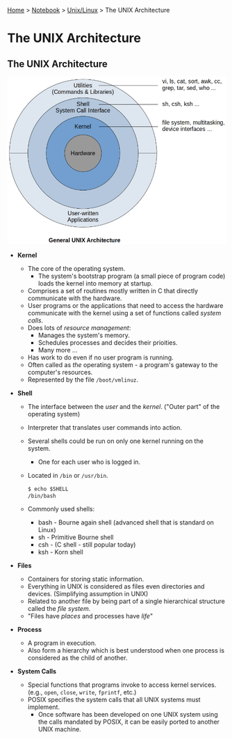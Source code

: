 <a href="../../">Home</a> > <a href="../notebook">Notebook</a> > <a href="./">Unix/Linux</a> > The UNIX Architecture

# The UNIX Architecture



## The UNIX Architecture



<img src="./img/general-unix-architecture.png" alt="pgeneral-unix-architecture" width="600">



* **Kernel**

  - The core of the operating system.
    - The system's bootstrap program (a small piece of program code) loads the kernel into memory at startup.
  - Comprises a set of routines mostly written in C that directly communicate with the hardware.
  - User programs or the applications that need to access the hardware communicate with the kernel using a set of functions called *system calls*.
  - Does lots of *resource management*:
    - Manages the system's memory.
    - Schedules processes and decides their prioities.
    - Many more ...
  - Has work to do even if no user program is running.
  - Often called as *the* operating system - a program's gateway to the computer's resources.
  - Represented by the file `/boot/vmlinuz`.

* **Shell**

  - The interface between the *user* and the *kernel*. ("Outer part" of the operating system)

  - Interpreter that translates user commands into action.

  - Several shells could be run on only one kernel running on the system.

    - One for each user who is logged in.

  - Located in `/bin` or `/usr/bin`.

    ```plain
    $ echo $SHELL  
    /bin/bash
    ```

  - Commonly used shells:

    - bash - Bourne again shell (advanced shell that is standard on Linux)
    - sh - Primitive Bourne shell
    - csh - (C shell - still popular today)
    - ksh - Korn shell

* **Files**

  - Containers for storing static information.
  - Everything in UNIX is considered as files even directories and devices. (Simplifying assumption in UNIX)
  - Related to another file by being part of a single hierarchical structure called the *file system*.
  - "Files have *places* and processes have *life*"

* **Process**

  - A program in execution.
  - Also form a hierarchy which is best understood when one process is considered as the child of another.

* **System Calls**

  - Special functions that programs invoke to access kernel services. (e.g., `open`, `close`, `write`, `fprintf`, etc.)
  - POSIX specifies the system calls that all UNIX systems must implement.
    - Once software has been developed on one UNIX system using the calls mandated by POSIX, it can be easily ported to another UNIX machine.
